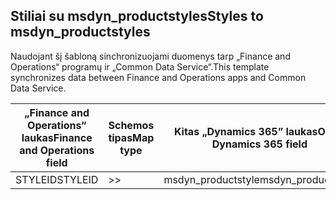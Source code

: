 ## <a name="styles-to-msdyn_productstyles"></a><span data-ttu-id="62019-101">Stiliai su msdyn_productstyles</span><span class="sxs-lookup"><span data-stu-id="62019-101">Styles to msdyn_productstyles</span></span>

<span data-ttu-id="62019-102">Naudojant šį šabloną sinchronizuojami duomenys tarp „Finance and Operations“ programų ir „Common Data Service“.</span><span class="sxs-lookup"><span data-stu-id="62019-102">This template synchronizes data between Finance and Operations apps and Common Data Service.</span></span>

<span data-ttu-id="62019-103">„Finance and Operations“ laukas</span><span class="sxs-lookup"><span data-stu-id="62019-103">Finance and Operations field</span></span> | <span data-ttu-id="62019-104">Schemos tipas</span><span class="sxs-lookup"><span data-stu-id="62019-104">Map type</span></span> | <span data-ttu-id="62019-105">Kitas „Dynamics 365” laukas</span><span class="sxs-lookup"><span data-stu-id="62019-105">Other Dynamics 365 field</span></span> | <span data-ttu-id="62019-106">Numatytoji reikšmė</span><span class="sxs-lookup"><span data-stu-id="62019-106">Default value</span></span>
---|---|---|---
<span data-ttu-id="62019-107">STYLEID</span><span class="sxs-lookup"><span data-stu-id="62019-107">STYLEID</span></span> | >> | <span data-ttu-id="62019-108">msdyn_productstyle</span><span class="sxs-lookup"><span data-stu-id="62019-108">msdyn_productstyle</span></span> | 
